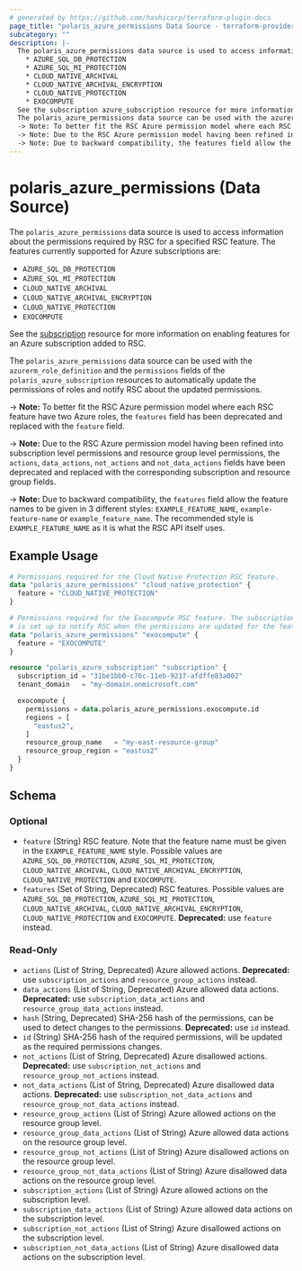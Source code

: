 ```yaml
---
# generated by https://github.com/hashicorp/terraform-plugin-docs
page_title: "polaris_azure_permissions Data Source - terraform-provider-polaris"
subcategory: ""
description: |-
  The polaris_azure_permissions data source is used to access information about the permissions required by RSC for a specified RSC feature. The features currently supported for Azure subscriptions are:
    * AZURE_SQL_DB_PROTECTION
    * AZURE_SQL_MI_PROTECTION
    * CLOUD_NATIVE_ARCHIVAL
    * CLOUD_NATIVE_ARCHIVAL_ENCRYPTION
    * CLOUD_NATIVE_PROTECTION
    * EXOCOMPUTE
  See the subscription azure_subscription resource for more information on enabling features for an Azure subscription added to RSC.
  The polaris_azure_permissions data source can be used with the azurerm_role_definition and the permissions fields of the polaris_azure_subscription resources to automatically update the permissions of roles and notify RSC about the updated permissions.
  -> Note: To better fit the RSC Azure permission model where each RSC feature have two Azure roles,    the features field has been deprecated and replaced with the feature field.
  -> Note: Due to the RSC Azure permission model having been refined into subscription level permissions    and resource group level permissions, the actions, data_actions, not_actions and not_data_actions    fields have been deprecated and replaced with the corresponding subscription and resource group fields.
  -> Note: Due to backward compatibility, the features field allow the feature names to be given in    3 different styles: EXAMPLE_FEATURE_NAME, example-feature-name or example_feature_name. The    recommended style is EXAMPLE_FEATURE_NAME as it is what the RSC API itself uses.
---
```


# polaris_azure_permissions (Data Source)

The `polaris_azure_permissions` data source is used to access information about the permissions required by RSC for a specified RSC feature. The features currently supported for Azure subscriptions are:
  * `AZURE_SQL_DB_PROTECTION`
  * `AZURE_SQL_MI_PROTECTION`
  * `CLOUD_NATIVE_ARCHIVAL`
  * `CLOUD_NATIVE_ARCHIVAL_ENCRYPTION`
  * `CLOUD_NATIVE_PROTECTION`
  * `EXOCOMPUTE`

See the [subscription](azure_subscription) resource for more information on enabling features for an Azure subscription added to RSC.

The `polaris_azure_permissions` data source can be used with the `azurerm_role_definition` and the `permissions` fields of the `polaris_azure_subscription` resources to automatically update the permissions of roles and notify RSC about the updated permissions.

-> **Note:** To better fit the RSC Azure permission model where each RSC feature have two Azure roles,    the `features` field has been deprecated and replaced with the `feature` field.

-> **Note:** Due to the RSC Azure permission model having been refined into subscription level permissions    and resource group level permissions, the `actions`, `data_actions`, `not_actions` and `not_data_actions`    fields have been deprecated and replaced with the corresponding subscription and resource group fields.

-> **Note:** Due to backward compatibility, the `features` field allow the feature names to be given in    3 different styles: `EXAMPLE_FEATURE_NAME`, `example-feature-name` or `example_feature_name`. The    recommended style is `EXAMPLE_FEATURE_NAME` as it is what the RSC API itself uses.

## Example Usage

```terraform
# Permissions required for the Cloud Native Protection RSC feature.
data "polaris_azure_permissions" "cloud_native_protection" {
  feature = "CLOUD_NATIVE_PROTECTION"
}

# Permissions required for the Exocompute RSC feature. The subscription
# is set up to notify RSC when the permissions are updated for the feature.
data "polaris_azure_permissions" "exocompute" {
  feature = "EXOCOMPUTE"
}

resource "polaris_azure_subscription" "subscription" {
  subscription_id = "31be1bb0-c76c-11eb-9217-afdffe83a002"
  tenant_domain   = "my-domain.onmicrosoft.com"

  exocompute {
    permissions = data.polaris_azure_permissions.exocompute.id
    regions = [
      "eastus2",
    ]
    resource_group_name   = "my-east-resource-group"
    resource_group_region = "eastus2"
  }
}
```

<!-- schema generated by tfplugindocs -->
## Schema

### Optional

- `feature` (String) RSC feature. Note that the feature name must be given in the `EXAMPLE_FEATURE_NAME` style. Possible values are `AZURE_SQL_DB_PROTECTION`, `AZURE_SQL_MI_PROTECTION`,  `CLOUD_NATIVE_ARCHIVAL`, `CLOUD_NATIVE_ARCHIVAL_ENCRYPTION`, `CLOUD_NATIVE_PROTECTION` and `EXOCOMPUTE`.
- `features` (Set of String, Deprecated) RSC features. Possible values are `AZURE_SQL_DB_PROTECTION`, `AZURE_SQL_MI_PROTECTION`, `CLOUD_NATIVE_ARCHIVAL`, `CLOUD_NATIVE_ARCHIVAL_ENCRYPTION`, `CLOUD_NATIVE_PROTECTION` and `EXOCOMPUTE`. **Deprecated:** use `feature` instead.

### Read-Only

- `actions` (List of String, Deprecated) Azure allowed actions. **Deprecated:** use `subscription_actions` and `resource_group_actions` instead.
- `data_actions` (List of String, Deprecated) Azure allowed data actions. **Deprecated:** use `subscription_data_actions` and `resource_group_data_actions` instead.
- `hash` (String, Deprecated) SHA-256 hash of the permissions, can be used to detect changes to the permissions. **Deprecated:** use `id` instead.
- `id` (String) SHA-256 hash of the required permissions, will be updated as the required permissions changes.
- `not_actions` (List of String, Deprecated) Azure disallowed actions. **Deprecated:** use `subscription_not_actions` and `resource_group_not_actions` instead.
- `not_data_actions` (List of String, Deprecated) Azure disallowed data actions. **Deprecated:** use `subscription_not_data_actions` and `resource_group_not_data_actions` instead.
- `resource_group_actions` (List of String) Azure allowed actions on the resource group level.
- `resource_group_data_actions` (List of String) Azure allowed data actions on the resource group level.
- `resource_group_not_actions` (List of String) Azure disallowed actions on the resource group level.
- `resource_group_not_data_actions` (List of String) Azure disallowed data actions on the resource group level.
- `subscription_actions` (List of String) Azure allowed actions on the subscription level.
- `subscription_data_actions` (List of String) Azure allowed data actions on the subscription level.
- `subscription_not_actions` (List of String) Azure disallowed actions on the subscription level.
- `subscription_not_data_actions` (List of String) Azure disallowed data actions on the subscription level.
